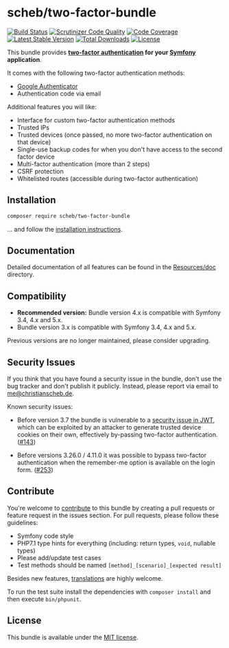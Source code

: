 scheb/two-factor-bundle
=======================

[![Build Status](https://travis-ci.org/scheb/two-factor-bundle.svg?branch=master)](https://travis-ci.org/scheb/two-factor-bundle)
[![Scrutinizer Code Quality](https://scrutinizer-ci.com/g/scheb/two-factor-bundle/badges/quality-score.png?b=master)](https://scrutinizer-ci.com/g/scheb/two-factor-bundle/?branch=master)
[![Code Coverage](https://scrutinizer-ci.com/g/scheb/two-factor-bundle/badges/coverage.png?b=master)](https://scrutinizer-ci.com/g/scheb/two-factor-bundle/?branch=master)
[![Latest Stable Version](https://poser.pugx.org/scheb/two-factor-bundle/v/stable.svg)](https://packagist.org/packages/scheb/two-factor-bundle)
[![Total Downloads](https://poser.pugx.org/scheb/two-factor-bundle/downloads)](https://packagist.org/packages/scheb/two-factor-bundle)
[![License](https://poser.pugx.org/scheb/two-factor-bundle/license.svg)](https://packagist.org/packages/scheb/two-factor-bundle)

This bundle provides **[two-factor authentication](https://en.wikipedia.org/wiki/Multi-factor_authentication) for your
[Symfony](https://symfony.com/) application**.

It comes with the following two-factor authentication methods:

- [Google Authenticator](https://en.wikipedia.org/wiki/Google_Authenticator)
- Authentication code via email

Additional features you will like:

- Interface for custom two-factor authentication methods
- Trusted IPs
- Trusted devices (once passed, no more two-factor authentication on that device)
- Single-use backup codes for when you don't have access to the second factor device
- Multi-factor authentication (more than 2 steps)
- CSRF protection
- Whitelisted routes (accessible during two-factor authentication)

Installation
-------------

```bash
composer require scheb/two-factor-bundle
```

... and follow the [installation instructions](Resources/doc/installation.md).

Documentation
-------------
Detailed documentation of all features can be found in the [Resources/doc](Resources/doc/index.md) directory.

Compatibility
-------------
- **Recommended version:** Bundle version 4.x is compatible with Symfony 3.4, 4.x and 5.x.
- Bundle version 3.x is compatible with Symfony 3.4, 4.x and 5.x.

Previous versions are no longer maintained, please consider upgrading.

Security Issues
---------------
If you think that you have found a security issue in the bundle, don't use the bug tracker and don't publish it
publicly. Instead, please report via email to me@christianscheb.de.

Known security issues:

- Before version 3.7 the bundle is vulnerable to a
[security issue in JWT](https://auth0.com/blog/critical-vulnerabilities-in-json-web-token-libraries/), which can be
exploited by an attacker to generate trusted device cookies on their own, effectively by-passing two-factor
authentication. ([#143](https://github.com/scheb/two-factor-bundle/issues/143))

- Before versions 3.26.0 / 4.11.0 it was possible to bypass two-factor authentication when the remember-me option is
available on the login form. ([#253](https://github.com/scheb/two-factor-bundle/issues/253))

Contribute
----------
You're welcome to [contribute](https://github.com/scheb/two-factor-bundle/graphs/contributors) to this bundle by
creating a pull requests or feature request in the issues section. For pull requests, please follow these guidelines:

- Symfony code style
- PHP7.1 type hints for everything (including: return types, `void`, nullable types)
- Please add/update test cases
- Test methods should be named `[method]_[scenario]_[expected result]`

Besides new features, [translations](Resources/translations) are highly welcome.

To run the test suite install the dependencies with `composer install` and then execute `bin/phpunit`.

License
-------
This bundle is available under the [MIT license](LICENSE).
